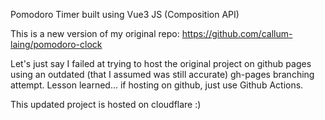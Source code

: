 Pomodoro Timer built using Vue3 JS (Composition API)

This is a new version of my original repo: https://github.com/callum-laing/pomodoro-clock

Let's just say I failed at trying to host the original project on github pages using an outdated (that I assumed was still accurate) gh-pages branching attempt. Lesson learned... if hosting on github, just use Github Actions.

This updated project is hosted on cloudflare :)
